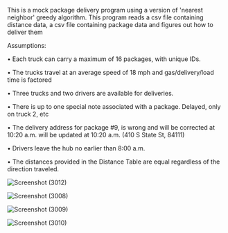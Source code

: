 This is a mock package delivery program using a version of
'nearest neighbor' greedy algorithm.
This program reads a csv file containing distance data, a csv file containing package data and figures out how to deliver them


Assumptions:

•   Each truck can carry a maximum of 16 packages, with unique IDs.

•   The trucks travel at an average speed of 18 mph and gas/delivery/load time is factored

•   Three trucks and two drivers are available for deliveries.

•   There is up to one special note associated with a package. Delayed, only on truck 2, etc

•   The delivery address for package #9, is wrong and will be corrected at 10:20 a.m. will be updated at 10:20 a.m.
     (410 S State St, 84111)

•   Drivers leave the hub no earlier than 8:00 a.m.

•   The distances provided in the Distance Table are equal regardless of the direction traveled.

![Screenshot (3012)](https://user-images.githubusercontent.com/23101063/124604703-321a0400-de39-11eb-89d0-6bd259ffc52e.png)

![Screenshot (3008)](https://user-images.githubusercontent.com/23101063/124603638-21b55980-de38-11eb-9dea-e4d009ccaca9.png)

![Screenshot (3009)](https://user-images.githubusercontent.com/23101063/124603648-2417b380-de38-11eb-9270-9deeb8f294f0.png)

![Screenshot (3010)](https://user-images.githubusercontent.com/23101063/124603655-25e17700-de38-11eb-9ad6-71202fe465aa.png)

